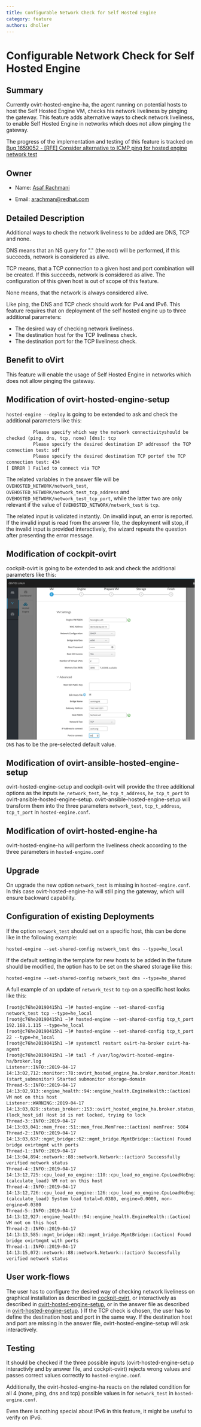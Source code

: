 ```yaml
---
title: Configurable Network Check for Self Hosted Engine
category: feature
authors: dholler
---
```


# Configurable Network Check for Self Hosted Engine

## Summary

Currently ovirt-hosted-engine-ha, the agent running on potential hosts to host
the Self Hosted Engine VM, checks his network liveliness by pinging the
gateway.
This feature adds alternative ways to check network liveliness, to enable
Self Hosted Engine in networks which does not allow pinging the gateway.

The progress of the implementation and testing of this feature is tracked on
[Bug 1659052 - [RFE] Consider alternative to ICMP ping for hosted engine network test](https://bugzilla.redhat.com/1659052)

## Owner

*   Name: [Asaf Rachmani](https://github.com/arachmani)

*   Email: <arachman@redhat.com>


## Detailed Description

Additional ways to check the network liveliness to be added are DNS, TCP and
none.

DNS means that an NS query for "." (the root) will be performed, if this
succeeds, network is considered as alive.

TCP means, that a TCP connection to a given host and port combination will be
created. If this succeeds, network is considered as alive.
The configuration of this given host is out of scope of this feature.

None means, that the network is always considered alive.

Like ping, the DNS and TCP check should work for IPv4 and IPv6.
This feature requires that on deployment of the self hosted engine up to three
additional parameters:

- The desired way of checking network liveliness.
- The destination host for the TCP liveliness check.
- The destination port for the TCP liveliness check.

## Benefit to oVirt

This feature will enable the usage of Self Hosted Engine in networks which does
not allow pinging the gateway.

## Modification of ovirt-hosted-engine-setup

`hosted-engine --deploy` is going to be extended to ask and check the additional
parameters like this:

~~~~
          Please specify which way the network connectivityshould be checked (ping, dns, tcp, none) [dns]: tcp
          Please specify the desired destination IP addressof the TCP connection test: sdf
          Please specify the desired destination TCP portof the TCP connection test: 434
[ ERROR ] Failed to connect via TCP
~~~~

The related variables in the answer file will be
`OVEHOSTED_NETWORK/network_test`, `OVEHOSTED_NETWORK/network_test_tcp_address`
and `OVEHOSTED_NETWORK/network_test_tcp_port`, while the latter two are only
relevant if the value of `OVEHOSTED_NETWORK/network_test` is `tcp`.

The related input is validated instantly. On invalid input, an error is
reported. If the invalid input is read from the answer file, the deployment will
stop, if the invalid input is provided interactively, the wizard repeats the
question after presenting the error message.

## Modification of cockpit-ovirt

cockpit-ovirt is going to be extended to ask and check the additional
parameters like this:
![Additional inputs](../../../../images/features/sla/hosted-engine-network-check-cockpit.png)
`DNS` has to be the pre-selected default value.

## Modification of ovirt-ansible-hosted-engine-setup

ovirt-hosted-engine-setup and cockpit-ovirt will provide the three additional
options as the inputs `he_network_test`, `he_tcp_t_address`, `he_tcp_t_port` to
ovirt-ansible-hosted-engine-setup.
ovirt-ansible-hosted-engine-setup will transform them into the three parameters
`network_test`, `tcp_t_address`, `tcp_t_port` in `hosted-engine.conf`.

## Modification of ovirt-hosted-engine-ha

ovirt-hosted-engine-ha will perform the liveliness check according to the three
parameters in `hosted-engine.conf`


## Upgrade

On upgrade the new option `network_test` is missing in `hosted-engine.conf`.
In this case ovirt-hosted-engine-ha will still ping the gateway, which will
ensure backward capability.


## Configuration of existing Deployments

If the option `network_test` should set on a specific host,
this can be done like in the following example:
~~~~
hosted-engine --set-shared-config network_test dns --type=he_local
~~~~

If the default setting in the template for new hosts to be added in the future
should be modified, the option has to be set on the shared storage like this:
~~~~
hosted-engine --set-shared-config network_test dns --type=he_shared
~~~~

A full example of an update of `network_test` to `tcp` on a specific host looks
like this:
~~~~
[root@c76he20190415h1 ~]# hosted-engine --set-shared-config network_test tcp --type=he_local
[root@c76he20190415h1 ~]# hosted-engine --set-shared-config tcp_t_port 192.168.1.115 --type=he_local
[root@c76he20190415h1 ~]# hosted-engine --set-shared-config tcp_t_port 22 --type=he_local
[root@c76he20190415h1 ~]# systemctl restart ovirt-ha-broker ovirt-ha-agent
[root@c76he20190415h1 ~]# tail -f /var/log/ovirt-hosted-engine-ha/broker.log
Listener::INFO::2019-04-17 14:13:02,712::monitor::78::ovirt_hosted_engine_ha.broker.monitor.Monitor::(start_submonitor) Started submonitor storage-domain
Thread-5::INFO::2019-04-17 14:13:02,913::engine_health::94::engine_health.EngineHealth::(action) VM not on this host
Listener::WARNING::2019-04-17 14:13:03,029::status_broker::153::ovirt_hosted_engine_ha.broker.status_broker.StatusBroker::(lock_host_id) Host id is not locked, trying to lock
Thread-3::INFO::2019-04-17 14:13:03,041::mem_free::51::mem_free.MemFree::(action) memFree: 5084
Thread-2::INFO::2019-04-17 14:13:03,637::mgmt_bridge::62::mgmt_bridge.MgmtBridge::(action) Found bridge ovirtmgmt with ports
Thread-1::INFO::2019-04-17 14:13:04,894::network::88::network.Network::(action) Successfully verified network status
Thread-4::INFO::2019-04-17 14:13:12,725::cpu_load_no_engine::110::cpu_load_no_engine.CpuLoadNoEngine::(calculate_load) VM not on this host
Thread-4::INFO::2019-04-17 14:13:12,726::cpu_load_no_engine::126::cpu_load_no_engine.CpuLoadNoEngine::(calculate_load) System load total=0.0380, engine=0.0000, non-engine=0.0380
Thread-5::INFO::2019-04-17 14:13:12,927::engine_health::94::engine_health.EngineHealth::(action) VM not on this host
Thread-2::INFO::2019-04-17 14:13:13,585::mgmt_bridge::62::mgmt_bridge.MgmtBridge::(action) Found bridge ovirtmgmt with ports
Thread-1::INFO::2019-04-17 14:13:15,072::network::88::network.Network::(action) Successfully verified network status
~~~~

## User work-flows

The user has to configure the desired way of checking network liveliness
on graphical installation as described in
[cockpit-ovirt](#modification-of-cockpit-ovirt), or interactively as described
in [ovirt-hosted-engine-setup](#modification-of-ovirt-hosted-engine-setup), or
in the answer file as described in
[ovirt-hosted-engine-setup](#modification-of-ovirt-hosted-engine-setup).
)
If the TCP check is chosen, the user has to define the destination host and
port in the same way. If the destination host and port are missing in the answer
file, ovirt-hosted-engine-setup will ask interactively.

## Testing

It should be checked if the three possible inputs (ovirt-hosted-engine-setup interactivly and by answer file, and cockpit-ovirt) rejects wrong values and passes correct values correctly to `hosted-engine.conf`.

Additionally, the ovirt-hosted-engine-ha reacts on the related condition for
all 4 (none, ping, dns and tcp) possible values in for `network_test` in
`hosted-engine.conf`.

Even there is nothing special about IPv6 in this feature, it might be useful to
verify on IPv6.
